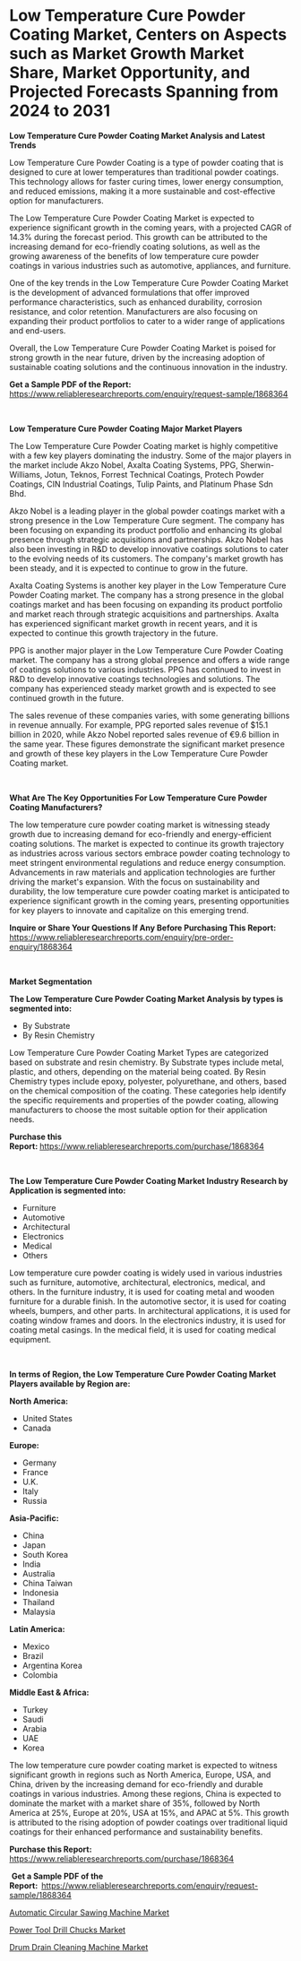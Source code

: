 <p><h1>Low Temperature Cure Powder Coating Market, Centers on Aspects such as Market Growth Market Share, Market Opportunity, and Projected Forecasts Spanning from 2024 to 2031</h1></p><p><strong>Low Temperature Cure Powder Coating Market Analysis and Latest Trends</strong></p>
<p><p>Low Temperature Cure Powder Coating is a type of powder coating that is designed to cure at lower temperatures than traditional powder coatings. This technology allows for faster curing times, lower energy consumption, and reduced emissions, making it a more sustainable and cost-effective option for manufacturers.</p><p>The Low Temperature Cure Powder Coating Market is expected to experience significant growth in the coming years, with a projected CAGR of 14.3% during the forecast period. This growth can be attributed to the increasing demand for eco-friendly coating solutions, as well as the growing awareness of the benefits of low temperature cure powder coatings in various industries such as automotive, appliances, and furniture.</p><p>One of the key trends in the Low Temperature Cure Powder Coating Market is the development of advanced formulations that offer improved performance characteristics, such as enhanced durability, corrosion resistance, and color retention. Manufacturers are also focusing on expanding their product portfolios to cater to a wider range of applications and end-users.</p><p>Overall, the Low Temperature Cure Powder Coating Market is poised for strong growth in the near future, driven by the increasing adoption of sustainable coating solutions and the continuous innovation in the industry.</p></p>
<p><strong>Get a Sample PDF of the Report:&nbsp;</strong> <a href="https://www.reliableresearchreports.com/enquiry/request-sample/1868364">https://www.reliableresearchreports.com/enquiry/request-sample/1868364</a></p>
<p>&nbsp;</p>
<p><strong>Low Temperature Cure Powder Coating Major Market Players</strong></p>
<p><p>The Low Temperature Cure Powder Coating market is highly competitive with a few key players dominating the industry. Some of the major players in the market include Akzo Nobel, Axalta Coating Systems, PPG, Sherwin-Williams, Jotun, Teknos, Forrest Technical Coatings, Protech Powder Coatings, CIN Industrial Coatings, Tulip Paints, and Platinum Phase Sdn Bhd.</p><p>Akzo Nobel is a leading player in the global powder coatings market with a strong presence in the Low Temperature Cure segment. The company has been focusing on expanding its product portfolio and enhancing its global presence through strategic acquisitions and partnerships. Akzo Nobel has also been investing in R&D to develop innovative coatings solutions to cater to the evolving needs of its customers. The company's market growth has been steady, and it is expected to continue to grow in the future.</p><p>Axalta Coating Systems is another key player in the Low Temperature Cure Powder Coating market. The company has a strong presence in the global coatings market and has been focusing on expanding its product portfolio and market reach through strategic acquisitions and partnerships. Axalta has experienced significant market growth in recent years, and it is expected to continue this growth trajectory in the future.</p><p>PPG is another major player in the Low Temperature Cure Powder Coating market. The company has a strong global presence and offers a wide range of coatings solutions to various industries. PPG has continued to invest in R&D to develop innovative coatings technologies and solutions. The company has experienced steady market growth and is expected to see continued growth in the future.</p><p>The sales revenue of these companies varies, with some generating billions in revenue annually. For example, PPG reported sales revenue of $15.1 billion in 2020, while Akzo Nobel reported sales revenue of €9.6 billion in the same year. These figures demonstrate the significant market presence and growth of these key players in the Low Temperature Cure Powder Coating market.</p></p>
<p>&nbsp;</p>
<p><strong>What Are The Key Opportunities For Low Temperature Cure Powder Coating Manufacturers?</strong></p>
<p><p>The low temperature cure powder coating market is witnessing steady growth due to increasing demand for eco-friendly and energy-efficient coating solutions. The market is expected to continue its growth trajectory as industries across various sectors embrace powder coating technology to meet stringent environmental regulations and reduce energy consumption. Advancements in raw materials and application technologies are further driving the market's expansion. With the focus on sustainability and durability, the low temperature cure powder coating market is anticipated to experience significant growth in the coming years, presenting opportunities for key players to innovate and capitalize on this emerging trend.</p></p>
<p><strong>Inquire or Share Your Questions If Any Before Purchasing This Report:</strong> <a href="https://www.reliableresearchreports.com/enquiry/pre-order-enquiry/1868364">https://www.reliableresearchreports.com/enquiry/pre-order-enquiry/1868364</a></p>
<p>&nbsp;</p>
<p><strong>Market Segmentation</strong></p>
<p><strong>The Low Temperature Cure Powder Coating Market Analysis by types is segmented into:</strong></p>
<p><ul><li>By Substrate</li><li>By Resin Chemistry</li></ul></p>
<p><p>Low Temperature Cure Powder Coating Market Types are categorized based on substrate and resin chemistry. By Substrate types include metal, plastic, and others, depending on the material being coated. By Resin Chemistry types include epoxy, polyester, polyurethane, and others, based on the chemical composition of the coating. These categories help identify the specific requirements and properties of the powder coating, allowing manufacturers to choose the most suitable option for their application needs.</p></p>
<p><strong>Purchase this Report:&nbsp;</strong><a href="https://www.reliableresearchreports.com/purchase/1868364">https://www.reliableresearchreports.com/purchase/1868364</a></p>
<p>&nbsp;</p>
<p><strong>The Low Temperature Cure Powder Coating Market Industry Research by Application is segmented into:</strong></p>
<p><ul><li>Furniture</li><li>Automotive</li><li>Architectural</li><li>Electronics</li><li>Medical</li><li>Others</li></ul></p>
<p><p>Low temperature cure powder coating is widely used in various industries such as furniture, automotive, architectural, electronics, medical, and others. In the furniture industry, it is used for coating metal and wooden furniture for a durable finish. In the automotive sector, it is used for coating wheels, bumpers, and other parts. In architectural applications, it is used for coating window frames and doors. In the electronics industry, it is used for coating metal casings. In the medical field, it is used for coating medical equipment.</p></p>
<p>&nbsp;</p>
<p><strong>In terms of Region, the Low Temperature Cure Powder Coating Market Players available by Region are:</strong></p>
<p>
    <p> <strong> North America: </strong>
        <ul>
            <li>United States</li>
            <li>Canada</li>
        </ul>
        </p> 
    <p> <strong> Europe: </strong>
        <ul>
            <li>Germany</li>
            <li>France</li>
            <li>U.K.</li>
            <li>Italy</li>
            <li>Russia</li>
        </ul>
        </p> 
    <p> <strong> Asia-Pacific: </strong>
        <ul>
            <li>China</li>
            <li>Japan</li>
            <li>South Korea</li>
            <li>India</li>
            <li>Australia</li>
            <li>China Taiwan</li>
            <li>Indonesia</li>
            <li>Thailand</li>
            <li>Malaysia</li>
        </ul>
        </p> 
    <p> <strong> Latin America: </strong>
        <ul>
            <li>Mexico</li>
            <li>Brazil</li>
            <li>Argentina Korea</li>
            <li>Colombia</li>
        </ul>
        </p> 
    <p> <strong> Middle East & Africa: </strong>
        <ul>
            <li>Turkey</li>
            <li>Saudi</li>
            <li>Arabia</li>
            <li>UAE</li>
            <li>Korea</li>
        </ul>
    </p>
    </p>
<p><p>The low temperature cure powder coating market is expected to witness significant growth in regions such as North America, Europe, USA, and China, driven by the increasing demand for eco-friendly and durable coatings in various industries. Among these regions, China is expected to dominate the market with a market share of 35%, followed by North America at 25%, Europe at 20%, USA at 15%, and APAC at 5%. This growth is attributed to the rising adoption of powder coatings over traditional liquid coatings for their enhanced performance and sustainability benefits.</p></p>
<p><strong>Purchase this Report: </strong><a href="https://www.reliableresearchreports.com/purchase/1868364">https://www.reliableresearchreports.com/purchase/1868364</a></p>
<p>&nbsp;<strong>Get a Sample PDF of the Report:&nbsp;&nbsp;</strong><a href="https://www.reliableresearchreports.com/enquiry/request-sample/1868364">https://www.reliableresearchreports.com/enquiry/request-sample/1868364</a></p>
<p><strong></strong></p>
<p><p><a href="https://view.publitas.com/reportprime-1/automatic-circular-sawing-machine-market-centers-on-aspects-such-as-market-growth-market-share-market-opportunity-and-projected-forecasts-spanning-from-2023-to-2030/">Automatic Circular Sawing Machine Market</a></p><p><a href="https://view.publitas.com/reportprime-1/power-tool-drill-chucks-market-size-share-trends-analysis-report-by-application-regional-outlook-competitive-strategies-and-segment-forecasts-2023-2030/">Power Tool Drill Chucks Market</a></p><p><a href="https://view.publitas.com/reportprime-1/drum-drain-cleaning-machine-market-size-and-examines-its-market-scope-with-a-primary-focus-on-growth-opportunities-and-forecasted-trends-spanning-from-2023-to-2030/">Drum Drain Cleaning Machine Market</a></p></p>
